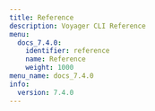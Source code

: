 ```yaml
---
title: Reference
description: Voyager CLI Reference
menu:
  docs_7.4.0:
    identifier: reference
    name: Reference
    weight: 1000
menu_name: docs_7.4.0
info:
  version: 7.4.0
---
```


